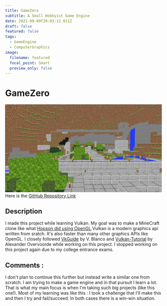 ```yaml
---
title: GameZero
subtitle: A Small Hobbyist Game Engine
date: 2021-09-09T20:03:12.011Z
draft: false
featured: false
tags:
  - GameEngine
  - ComputerGraphics
image:
  filename: featured
  focal_point: Smart
  preview_only: false
---
```

# GameZero

![](preview.png)
Here is the [GitHub Repository Link](https://github.com/brightprogrammer/GameZero)

## Description

I made this project while learning Vulkan. My goal was to make a MineCraft clone like what [Hopson did using OpenGL](https://www.youtube.com/watch?v=Xq3isov6mZ8).Vulkan is a modern graphics api written from sratch. It's also faster than many other graphics APIs like OpenGL. I closely followed [VkGuide](https://vkguide.dev) by V. Blanco and [Vulkan-Tutorial](https://vulkan-tutorial.com) by Alexander Overvoorde while working on this project. I stopped working on this project again due to my college entrance exams.

## Comments :

I don't plan to continue this further but instead write a similar one from scratch. I am trying to make a game engine and in that pursuit I learn a lot. That is what my main focus is when I'm taking such big projects (like this one!). Most of my learning was like this : I took a challenge that I'll make this and then I try and fail/succeed. In both cases there is a win-win situation.